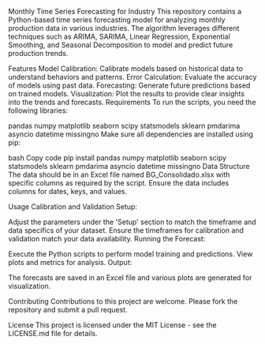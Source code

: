 Monthly Time Series Forecasting for Industry
This repository contains a Python-based time series forecasting model for analyzing monthly production data in various industries. The algorithm leverages different techniques such as ARIMA, SARIMA, Linear Regression, Exponential Smoothing, and Seasonal Decomposition to model and predict future production trends.

Features
Model Calibration: Calibrate models based on historical data to understand behaviors and patterns.
Error Calculation: Evaluate the accuracy of models using past data.
Forecasting: Generate future predictions based on trained models.
Visualization: Plot the results to provide clear insights into the trends and forecasts.
Requirements
To run the scripts, you need the following libraries:

pandas
numpy
matplotlib
seaborn
scipy
statsmodels
sklearn
pmdarima
asyncio
datetime
missingno
Make sure all dependencies are installed using pip:

bash
Copy code
pip install pandas numpy matplotlib seaborn scipy statsmodels sklearn pmdarima asyncio datetime missingno
Data Structure
The data should be in an Excel file named BG_Consolidado.xlsx with specific columns as required by the script. Ensure the data includes columns for dates, keys, and values.

Usage
Calibration and Validation Setup:

Adjust the parameters under the 'Setup' section to match the timeframe and data specifics of your dataset.
Ensure the timeframes for calibration and validation match your data availability.
Running the Forecast:

Execute the Python scripts to perform model training and predictions.
View plots and metrics for analysis.
Output:

The forecasts are saved in an Excel file and various plots are generated for visualization.

Contributing
Contributions to this project are welcome. Please fork the repository and submit a pull request.

License
This project is licensed under the MIT License - see the LICENSE.md file for details.
